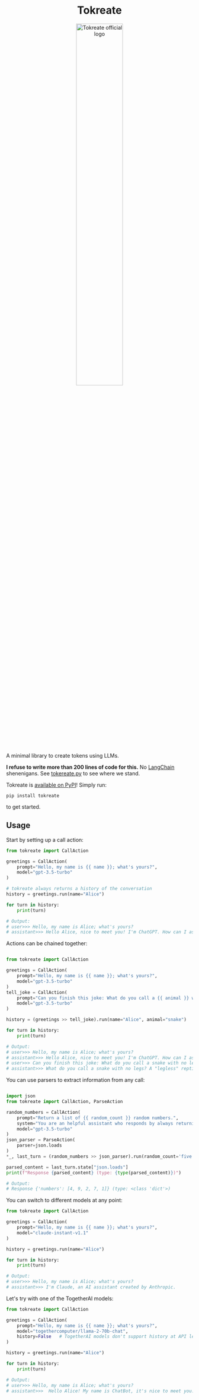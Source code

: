 <h1 align="center">Tokreate</h1>

<p align="center">
    <img alt="Tokreate official logo" src="https://github.com/soldni/tokreate/blob/main/docs/res/tokreate.png?raw=true" width="50%">
</p>

A minimal library to create tokens using LLMs.

**I refuse to write more than 200 lines of code for this.**
No [LangChain](https://www.langchain.com) shenenigans.
See [tokereate.py](https://github.com/soldni/tokreate/blob/main/src/tokreate/tokereate.py) to see where we stand.


Tokreate is [available on PyPI](https://pypi.org/project/tokreate/)! Simply run:

```shell
pip install tokreate
```

to get started.

## Usage

Start by setting up a call action:

```python
from tokreate import CallAction

greetings = CallAction(
    prompt="Hello, my name is {{ name }}; what's yours?",
    model="gpt-3.5-turbo"
)

# tokreate always returns a history of the conversation
history = greetings.run(name="Alice")

for turn in history:
    print(turn)

# Output:
# user>>> Hello, my name is Alice; what's yours?
# assistant>>> Hello Alice, nice to meet you! I'm ChatGPT. How can I assist you today?
```

Actions can be chained together:

```python

from tokreate import CallAction

greetings = CallAction(
    prompt="Hello, my name is {{ name }}; what's yours?",
    model="gpt-3.5-turbo"
)
tell_joke = CallAction(
    prompt="Can you finish this joke: What do you call a {{ animal }} with no legs?",
    model="gpt-3.5-turbo"
)

history = (greetings >> tell_joke).run(name="Alice", animal="snake")

for turn in history:
    print(turn)

# Output:
# user>>> Hello, my name is Alice; what's yours?
# assistant>>> Hello Alice, nice to meet you! I'm ChatGPT. How can I assist you today?
# user>>> Can you finish this joke: What do you call a snake with no legs?
# assistant>>> What do you call a snake with no legs? A "legless" reptile!
```

You can use parsers to extract information from any call:

```python

import json
from tokreate import CallAction, ParseAction

random_numbers = CallAction(
    prompt="Return a list of {{ random_count }} random numbers.",
    system="You are an helpful assistant who responds by always returning a valid JSON object.",
    model="gpt-3.5-turbo"
)
json_parser = ParseAction(
    parser=json.loads
)
*_, last_turn = (random_numbers >> json_parser).run(random_count='five')

parsed_content = last_turn.state["json.loads"]
print(f"Response {parsed_content} (type: {type(parsed_content)})")

# Output:
# Response {'numbers': [4, 9, 2, 7, 1]} (type: <class 'dict'>)
```

You can switch to different models at any point:

```python
from tokreate import CallAction

greetings = CallAction(
    prompt="Hello, my name is {{ name }}; what's yours?",
    model="claude-instant-v1.1"
)

history = greetings.run(name="Alice")

for turn in history:
    print(turn)

# Output:
# user>>> Hello, my name is Alice; what's yours?
# assistant>>> I'm Claude, an AI assistant created by Anthropic.
```

Let's try with one of the TogetherAI models:

```python
from tokreate import CallAction

greetings = CallAction(
    prompt="Hello, my name is {{ name }}; what's yours?",
    model="togethercomputer/llama-2-70b-chat",
    history=False   # TogetherAI models don't support history at API level yet :( you can make your own in prompt
)

history = greetings.run(name="Alice")

for turn in history:
    print(turn)

# Output:
# user>>> Hello, my name is Alice; what's yours?
# assistant>>>  Hello Alice! My name is ChatBot, it's nice to meet you. How can I assist you today? Is there a specific topic you'd like to discuss or ask me a question about?
```
